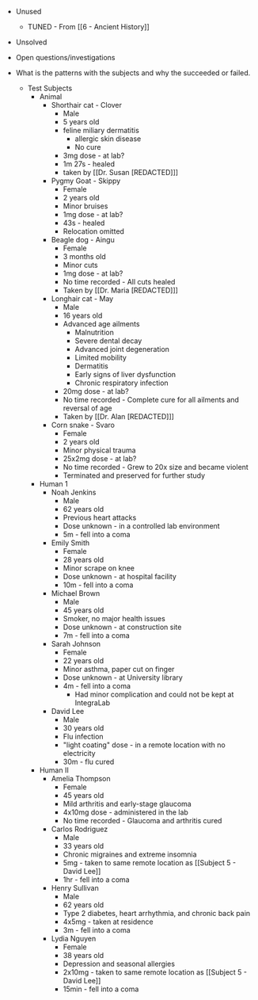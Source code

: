 * Unused
	* TUNED - From [[6 - Ancient History]]

* Unsolved
* Open questions/investigations
* What is the patterns with the subjects and why the succeeded or failed.
	* Test Subjects
		* Animal
			* Shorthair cat - Clover
				* Male
				* 5 years old
				* feline miliary dermatitis
					* allergic skin disease
					* No cure
				* 3mg dose - at lab?
				* 1m 27s - healed
				* taken by [[Dr. Susan [REDACTED]]]
			* Pygmy Goat - Skippy
				* Female
				* 2 years old
				* Minor bruises
				* 1mg dose - at lab?
				* 43s - healed
				* Relocation omitted
			* Beagle dog - Aingu
				* Female
				* 3 months old
				* Minor cuts
				* 1mg dose - at lab?
				* No time recorded - All cuts healed
				* Taken by [[Dr. Maria [REDACTED]]]
			* Longhair cat - May
				* Male
				* 16 years old
				* Advanced age ailments
					* Malnutrition
					* Severe dental decay
					* Advanced joint degeneration
					* Limited mobility
					* Dermatitis
					* Early signs of liver dysfunction
					* Chronic respiratory infection
				* 20mg dose - at lab?
				* No time recorded - Complete cure for all ailments and reversal of age
				* Taken by [[Dr. Alan [REDACTED]]]
			* Corn snake - Svaro
				* Female
				* 2 years old
				* Minor physical trauma
				* 25x2mg dose - at lab?
				* No time recorded - Grew to 20x size and became violent
				* Terminated and preserved for further study
		* Human 1
			* Noah Jenkins
				* Male
				* 62 years old
				* Previous heart attacks
				* Dose unknown - in a controlled lab environment
				* 5m - fell into a coma
			* Emily Smith
				* Female
				* 28 years old
				* Minor scrape on knee
				* Dose unknown - at hospital facility
				* 10m - fell into a coma
			* Michael Brown
				* Male
				* 45 years old
				* Smoker, no major health issues
				* Dose unknown - at construction site
				* 7m - fell into a coma
			* Sarah Johnson
				* Female
				* 22 years old
				* Minor asthma, paper cut on finger
				* Dose unknown - at University library
				* 4m - fell into a coma
					* Had minor complication and could not be kept at IntegraLab
			* David Lee
				* Male
				* 30 years old
				* Flu infection
				* "light coating" dose - in a remote location with no electricity
				* 30m - flu cured
		* Human II
			*  Amelia Thompson
				* Female
				* 45 years old
				* Mild arthritis and early-stage glaucoma
				* 4x10mg dose - administered in the lab
				* No time recorded - Glaucoma and arthritis cured
			* Carlos Rodriguez
				* Male
				* 33 years old
				* Chronic migraines and extreme insomnia
				* 5mg - taken to same remote location as [[Subject 5 - David Lee]]
				* 1hr - fell into a coma
			* Henry Sullivan
				* Male
				* 62 years old
				* Type 2 diabetes, heart arrhythmia, and chronic back pain
				* 4x5mg - taken at residence
				* 3m - fell into a coma
			* Lydia Nguyen
				* Female
				* 38 years old
				* Depression and seasonal allergies
				* 2x10mg - taken to same remote location as [[Subject 5 - David Lee]]
				* 15min - fell into a coma